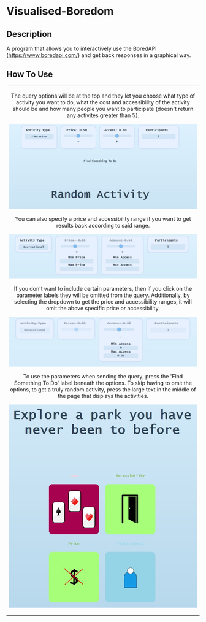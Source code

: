 # Visualised-Boredom

## Description

A program that allows you to interactively use the BoredAPI (https://www.boredapi.com/) and get back responses in a graphical way.

## How To Use

<table align="center"><tr><td align="center" width="9999">

The query options will be at the top and they let you choose what type of activity you want to do, what the cost and accessibility of the activity should be and how many people you want to participate (doesn't return any activites greater than 5).

![alt text](/repo_imgs/img1.JPG)

You can also specify a price and accessibility range if you want to get results back according to said range.

![alt text](/repo_imgs/img2.JPG)

If you don't want to include certain parameters, then if you click on the parameter labels they will be omitted from the query. Additionally, by selecting the dropdown to get the price and accessibility ranges, it will omit the above specific price or accessibility.

![alt text](/repo_imgs/img3.JPG)

To use the parameters when sending the query, press the 'Find Something To Do' label beneath the options. To skip having to omit the options, to get a truly random activity, press the large text in the middle of the page that displays the activities.

![alt text](/repo_imgs/img4.JPG)
</td></tr></table>
